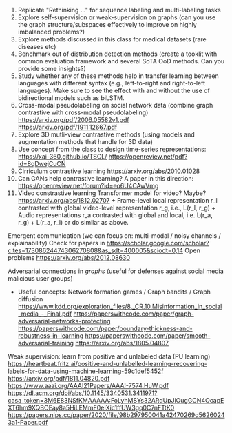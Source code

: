 1. Replicate "Rethinking ..." for sequence labeling and multi-labeling tasks
2. Explore self-supervision or weak-supervision on graphs (can you use the graph structure/subspaces effectively to improve on highly imbalanced problems?)
3. Explore methods discussed in this class for medical datasets (rare diseases etc)
4. Benchmark out of distribution detection methods (create a tooklit with common evaluation framework and several SoTA OoD methods. Can you provide some insights?)
5. Study whether any of these methods help in transfer learning between languages with different syntax (e.g., left-to-right and right-to-left languages). Make sure to see the effect with and without the use of bidirectional models such as biLSTM.
6. Cross-modal pseudolabeling on social network data (combine graph contrastive with cross-modal pseudolabeling) https://arxiv.org/pdf/2006.05582v1.pdf https://arxiv.org/pdf/1911.12667.pdf
7. Explore 3D mutli-view contrastive methods (using models and augmentation methods that handle for 3D data)
8. Use concept from the class to design time-series representations: https://xai-360.github.io/TSCL/ https://openreview.net/pdf?id=8qDwejCuCN 
9. Cirriculum contrastive learning https://arxiv.org/abs/2010.01028
10. Can GANs help contrastive learning? A paper in this direction: https://openreview.net/forum?id=eo6U4CAwVmg
12. Video constrastive learning Transformer model for video? Maybe? https://arxiv.org/abs/1812.02707 + Frame-level local representation r_l contrasted with global video-level representation r_g, i.e., L(r_l, r_g) + Audio representations r_a contrasted with global and local, i.e. L(r_a, r_g) + L(r_a, r_l) or do similar as above.

Emergent communication (we can focus on: multi-modal / noisy channels / explainability)
Check for papers in https://scholar.google.com/scholar?cites=17308624474306270808&as_sdt=400005&sciodt=0,14
Open problems https://arxiv.org/abs/2012.08630

Adversarial connections in *graphs* (useful for defenses against social media malicious user groups)
- Useful concepts: Network formation games / Graph bandits / Graph diffusion
https://www.kdd.org/exploration_files/8._CR.10.Misinformation_in_social_media_-_Final.pdf
https://paperswithcode.com/paper/graph-adversarial-networks-protecting
https://paperswithcode.com/paper/boundary-thickness-and-robustness-in-learning
https://paperswithcode.com/paper/smooth-adversarial-training
https://arxiv.org/abs/1805.04807

Weak supervision: learn from positive and unlabeled data (PU learning)
https://heartbeat.fritz.ai/positive-and-unlabelled-learning-recovering-labels-for-data-using-machine-learning-59c1def5452f
https://arxiv.org/pdf/1811.04820.pdf
https://www.aaai.org/AAAI21Papers/AAAI-7574.HuW.pdf
https://dl.acm.org/doi/abs/10.1145/3340531.3411971?casa_token=3M6E83NSfKMAAAAA:FoLyhMSYs32ARdUpJiOugGCN4OcapEXT6hm9XQBOEay8a5HiLEMmF0eIXic1ffUW3gq0C7nFTtK0
https://papers.nips.cc/paper/2020/file/98b297950041a42470269d56260243a1-Paper.pdf
